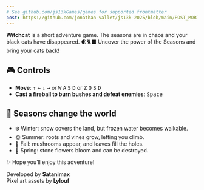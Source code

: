 ```yaml
---
# See github.com/js13kGames/games for supported frontmatter
post: https://github.com/jonathan-vallet/js13k-2025/blob/main/POST_MORTEM.md
---
```

**Witchcat** is a short adventure game.
The seasons are in chaos and your black cats have disappeared. 🌒🐈‍⬛
Uncover the power of the Seasons and bring your cats back!

## 🎮 Controls

* **Move**: <kbd>↑</kbd> <kbd>←</kbd> <kbd>↓</kbd> <kbd>→</kbd> or 
  <kbd>W</kbd> <kbd>A</kbd> <kbd>S</kbd> <kbd>D</kbd> or
  <kbd>Z</kbd> <kbd>Q</kbd> <kbd>S</kbd> <kbd>D</kbd>
* **Cast a fireball to burn bushes and defeat enemies**: <kbd>Space</kbd>

## 🍂 Seasons change the world

- ❄️ Winter: snow covers the land, but frozen water becomes walkable.  
- 🌞 Summer: roots and vines grow, letting you climb.  
- 🍄 Fall: mushrooms appear, and leaves fill the holes.  
- 🌸 Spring: stone flowers bloom and can be destroyed.  

✨ Hope you’ll enjoy this adventure!

Developed by **Satanimax**  
Pixel art assets by **Lylouf**